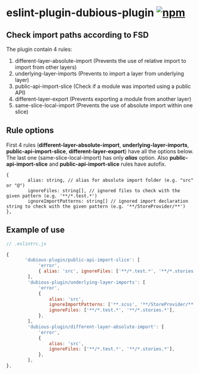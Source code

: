 # eslint-plugin-dubious-plugin [![npm](https://img.shields.io/badge/npm-v1.5.1-blue.svg)](https://www.npmjs.com/package/eslint-plugin-dubious-plugin)

## Check import paths according to FSD

The plugin contain 4 rules:

1. different-layer-absolute-import (Prevents the use of relative import to import from other layers)
2. underlying-layer-imports (Prevents to import a layer from underlying layer)
3. public-api-import-slice (Check if a module was imported using a public API)
4. different-layer-export (Prevents exporting a module from another layer)
5. same-slice-local-import (Prevents the use of absolute import within one slice)

## Rule options

First 4 rules (**different-layer-absolute-import**, **underlying-layer-imports**, **public-api-import-slice**, **different-layer-export**) have all the options below. The last one (same-slice-local-import) has only **_alias_** option. Also **public-api-import-slice** and **public-api-import-slice** rules have autofix.

```
{
        alias: string, // alias for absolute import folder (e.g. "src" or "@")
        ignoreFiles: string[], // ignored files to check with the given pattern (e.g. '**/*.test.*')
        ignoreImportPatterns: string[] // ignored import declaration string to check with the given pattern (e.g. '**/StoreProvider/**')
},
```

## Example of use

```js
// .eslintrc.js

{
       'dubious-plugin/public-api-import-slice': [
            'error',
            { alias: 'src', ignoreFiles: ['**/*.test.*', '**/*.stories.*'] },
        ],
        'dubious-plugin/underlying-layer-imports': [
            'error',
            {
                alias: 'src',
                ignoreImportPatterns: ['**.scss', '**/StoreProvider/**'],
                ignoreFiles: ['**/*.test.*', '**/*.stories.*'],
            },
        ],
        'dubious-plugin/different-layer-absolute-import': [
            'error',
            {
                alias: 'src',
                ignoreFiles: ['**/*.test.*', '**/*.stories.*'],
            },
        ],
},
```
